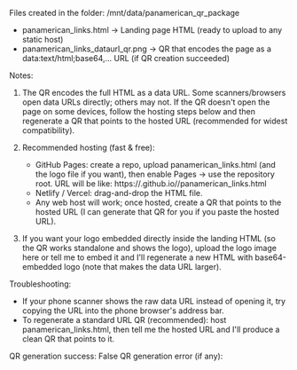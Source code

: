 Files created in the folder: /mnt/data/panamerican_qr_package
- panamerican_links.html   -> Landing page HTML (ready to upload to any static host)
- panamerican_links_dataurl_qr.png  -> QR that encodes the page as a data:text/html;base64,... URL (if QR creation succeeded)

Notes:
1) The QR encodes the full HTML as a data URL. Some scanners/browsers open data URLs directly; others may not. If the QR doesn't open the page on some devices, follow the hosting steps below and then regenerate a QR that points to the hosted URL (recommended for widest compatibility).

2) Recommended hosting (fast & free):
   - GitHub Pages: create a repo, upload panamerican_links.html (and the logo file if you want), then enable Pages -> use the repository root. URL will be like: https://<your-username>.github.io/<repo>/panamerican_links.html
   - Netlify / Vercel: drag-and-drop the HTML file.
   - Any web host will work; once hosted, create a QR that points to the hosted URL (I can generate that QR for you if you paste the hosted URL).

3) If you want your logo embedded directly inside the landing HTML (so the QR works standalone and shows the logo), upload the logo image here or tell me to embed it and I'll regenerate a new HTML with base64-embedded logo (note that makes the data URL larger).

Troubleshooting:
- If your phone scanner shows the raw data URL instead of opening it, try copying the URL into the phone browser's address bar.
- To regenerate a standard URL QR (recommended): host panamerican_links.html, then tell me the hosted URL and I'll produce a clean QR that points to it.

QR generation success: False
QR generation error (if any): 
